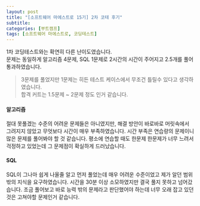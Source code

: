 ```yaml
---
layout: post
title: "[소프트웨어 마에스트로 15기] 2차 코테 후기"
subtitle:
categories: [부트캠프]
tags: [소프트웨어 마에스트로, 코딩테스트]
---
```


1차 코딩테스트와는 확연히 다른 난이도였습니다.  
문제는 동일하게 알고리즘 4문제, SQL 1문제로 2시간의 시간이 주어지고 2.5개를 풀어 통과하였습니다.

> 3문제를 풀었지만 1문제는 히든 테스트 케이스에서 무조건 틀릴수 있다고 생각하였습니다.  
> 합격 커트는 1.5문제 ~ 2문제 정도 인거 같습니다.

#### 알고리즘

절대 못풀겠는 수준의 어려운 문제들은 아니였지만, 해결 방안이 바로바로 머릿속에서 그려지지 않았고 무엇보다 시간이 매우 부족하였습니다.
시간 부족은 연습량의 문제이니 많은 문제를 풀어봐야 할 것 같습니다.
평소에 연습할 때도 한문제 한문제가 너무 느려서 걱정하고 있었는데 그 문제점이 확실하게 드러났습니다.

#### SQL

SQL이 그나마 쉽게 나올줄 알고 먼저 풀었는데 매우 어려운 수준이었고 제가 알던 범위 밖의 지식을 요구하였습니다.
시간을 30분 이상 소모하였지만 결국 풀지 못하고 넘어갔습니다.
조금 풀어보고 바로 능력 밖의 문제라고 판단했어야 하는데 너무 오래 잡고 있던 것은 고쳐야할 문제인거 같습니다.

